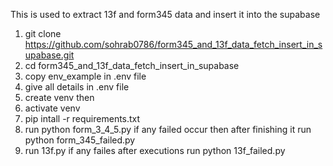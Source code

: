 This is used to extract 13f and form345 data and insert it into the supabase 

1. git clone https://github.com/sohrab0786/form345_and_13f_data_fetch_insert_in_supabase.git
2. cd form345_and_13f_data_fetch_insert_in_supabase
3. copy env_example in .env file 
4. give all details in .env file 
5. create venv then
6. activate venv 
7. pip intall -r requirements.txt 
8. run python form_3_4_5.py if any failed occur then after finishing it run python form_345_failed.py
9. run 13f.py if any failes after executions run python 13f_failed.py

